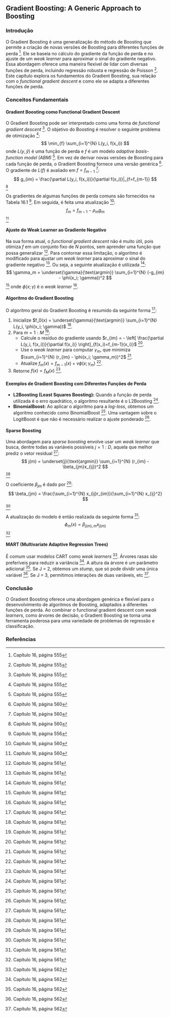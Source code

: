 ## Gradient Boosting: A Generic Approach to Boosting

### Introdução
O Gradient Boosting é uma generalização do método de Boosting que permite a criação de novas versões de Boosting para diferentes funções de perda [^555]. Ele se baseia no cálculo do gradiente da função de perda e no ajuste de um *weak learner* para aproximar o sinal do gradiente negativo. Essa abordagem oferece uma maneira flexível de lidar com diversas funções de perda, incluindo regressão robusta e regressão de Poisson [^555]. Este capítulo explora os fundamentos do Gradient Boosting, sua relação com o *functional gradient descent* e como ele se adapta a diferentes funções de perda.

### Conceitos Fundamentais

#### Gradient Boosting como Functional Gradient Descent
O Gradient Boosting pode ser interpretado como uma forma de *functional gradient descent* [^555]. O objetivo do Boosting é resolver o seguinte problema de otimização [^555]:
$$ \min_{f} \sum_{i=1}^{N} L(y_i, f(x_i)) $$
onde $L(y, \hat{y})$ é uma função de perda e $f$ é um modelo *adaptive basis-function model (ABM)* [^555]. Em vez de derivar novas versões de Boosting para cada função de perda, o Gradient Boosting fornece uma versão genérica [^560]. O gradiente de $L(f)$ é avaliado em $f = f_{m-1}$ [^560]:
$$ g_{im} = \frac{\partial L(y_i, f(x_i))}{\partial f(x_i)}|_{f=f_{m-1}} $$ [^560]

Os gradientes de algumas funções de perda comuns são fornecidos na Tabela 16.1 [^556]. Em seguida, é feita uma atualização [^560]:
$$ f_m = f_{m-1} - \rho_m g_m $$ [^560]

#### Ajuste do Weak Learner ao Gradiente Negativo
Na sua forma atual, o *functional gradient descent* não é muito útil, pois otimiza $f$ em um conjunto fixo de $N$ pontos, sem aprender uma função que possa generalizar [^561]. Para contornar essa limitação, o algoritmo é modificado para ajustar um *weak learner* para aproximar o sinal do gradiente negativo [^561]. Ou seja, a seguinte atualização é utilizada [^561]:
$$ \gamma_m = \underset{\gamma}{\text{argmin}} \sum_{i=1}^{N} (-g_{im} - \phi(x_i; \gamma))^2 $$ [^561]
onde $\phi(x; \gamma)$ é o *weak learner* [^561].

#### Algoritmo do Gradient Boosting
O algoritmo geral do Gradient Boosting é resumido da seguinte forma [^561]:

1. Inicialize $f_0(x) = \underset{\gamma}{\text{argmin}} \sum_{i=1}^{N} L(y_i, \phi(x_i; \gamma))$ [^561].
2. Para $m = 1:M$ [^561]:
    * Calcule o resíduo do gradiente usando $r_{im} = - \left[ \frac{\partial L(y_i, f(x_i))}{\partial f(x_i)} \right]_{f(x_i)=f_{m-1}(x_i)}$ [^561].
    * Use o *weak learner* para computar $\gamma_m$, que minimiza $\sum_{i=1}^{N} (r_{im} - \phi(x_i; \gamma_m))^2$ [^561].
    * Atualize $f_m(x) = f_{m-1}(x) + \nu \phi(x; \gamma_m)$ [^561].
3. Retorne $f(x) = f_M(x)$ [^561].

#### Exemplos de Gradient Boosting com Diferentes Funções de Perda
*   **L2Boosting (Least Squares Boosting):** Quando a função de perda utilizada é o erro quadrático, o algoritmo resultante é o L2Boosting [^561].
*   **BinomialBoost:** Ao aplicar o algoritmo para a *log-loss*, obtemos um algoritmo conhecido como BinomialBoost [^561]. Uma vantagem sobre o LogitBoost é que não é necessário realizar o ajuste ponderado [^561].

#### Sparse Boosting
Uma abordagem para *sparse boosting* envolve usar um *weak learner* que busca, dentre todas as variáveis possíveis $j = 1:D$, aquela que melhor prediz o vetor residual [^561]:
$$ j(m) = \underset{j}{\text{argmin}} \sum_{i=1}^{N} (r_{im} - \beta_{jm}x_{ij})^2 $$ [^561]

O coeficiente $\beta_{jm}$ é dado por [^561]:
$$ \beta_{jm} = \frac{\sum_{i=1}^{N} x_{ij}r_{im}}{\sum_{i=1}^{N} x_{ij}^2} $$ [^561]

A atualização do modelo é então realizada da seguinte forma [^561]:
$$ \phi_m(x) = \beta_{j(m),m} x_{j(m)} $$ [^561]

#### MART (Multivariate Adaptive Regression Trees)
É comum usar modelos CART como *weak learners* [^562]. Árvores rasas são preferíveis para reduzir a variância [^562]. A altura da árvore é um parâmetro adicional [^562]. Se J = 2, obtemos um *stump*, que só pode dividir uma única variável [^562]. Se J = 3, permitimos interações de duas variáveis, etc [^562].

### Conclusão
O Gradient Boosting oferece uma abordagem genérica e flexível para o desenvolvimento de algoritmos de Boosting, adaptados a diferentes funções de perda. Ao combinar o functional gradient descent com *weak learners*, como árvores de decisão, o Gradient Boosting se torna uma ferramenta poderosa para uma variedade de problemas de regressão e classificação.

### Referências
[^555]: Capítulo 16, página 555
[^556]: Capítulo 16, página 556
[^560]: Capítulo 16, página 560
[^561]: Capítulo 16, página 561
[^562]: Capítulo 16, página 562
<!-- END -->